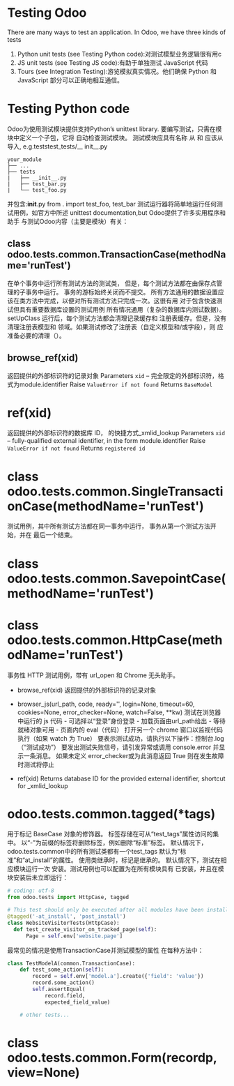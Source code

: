 # Testing Odoo

There are many ways to test an application. In Odoo, we have three kinds of tests

1. Python unit tests (see Testing Python code):对测试模型业务逻辑很有用c
2. JS unit tests (see Testing JS code):有助于单独测试 JavaScript 代码
3. Tours (see Integration Testing):游览模拟真实情况。他们确保 Python 和 JavaScript 部分可以正确地相互通信。

# Testing Python code

Odoo为使用测试模块提供支持Python’s unittest library.
要编写测试，只需在模块中定义一个子包，它将 自动检查测试模块。 测试模块应具有名称 从 和 应该从 导入, e.g.teststest_tests/__
init__.py

```
your_module
├── ...
├── tests
|   ├── __init__.py
|   ├── test_bar.py
|   └── test_foo.py
```

并包含:__init__.py
from . import test_foo, test_bar
测试运行器将简单地运行任何测试用例，如官方中所述 unittest documentation,but Odoo提供了许多实用程序和助手
与测试Odoo内容（主要是模块）有关：

## class odoo.tests.common.TransactionCase(methodName='runTest')

在单个事务中运行所有测试方法的测试类， 但是，每个测试方法都在由保存点管理的子事务中运行。 事务的游标始终关闭而不提交。
所有方法通用的数据设置应该在类方法中完成，以便对所有测试方法只完成一次。这很有用 对于包含快速测试但具有重要数据库设置的测试用例
所有情况通用（复杂的数据库内测试数据）。setUpClass
运行后，每个测试方法都会清理记录缓存和 注册表缓存。但是，没有清理注册表模型和 领域。如果测试修改了注册表（自定义模型和/或字段），则
应准备必要的清理（）。

## browse_ref(xid)

返回提供的外部标识符的记录对象
Parameters
`xid` – 完全限定的外部标识符，格式为module.identifier
Raise
`ValueError if not found`
Returns
`BaseModel`

# ref(xid)

返回提供的外部标识符的数据库 ID， 的快捷方式_xmlid_lookup
Parameters
`xid` – fully-qualified external identifier, in the form module.identifier
Raise
`ValueError if not found`
Returns
`registered id`

# class odoo.tests.common.SingleTransactionCase(methodName='runTest')

测试用例，其中所有测试方法都在同一事务中运行， 事务从第一个测试方法开始，并在 最后一个结束。

# class odoo.tests.common.SavepointCase(methodName='runTest')

# class odoo.tests.common.HttpCase(methodName='runTest')

事务性 HTTP 测试用例，带有 url_open 和 Chrome 无头助手。

- browse_ref(xid)
  返回提供的外部标识符的记录对象

- browser_js(url_path, code, ready='', login=None, timeout=60, cookies=None, error_checker=None, watch=False, **kw)
  测试在浏览器中运行的 js 代码 - 可选择以“登录”身份登录 - 加载页面由url_path给出 - 等待就绪对象可用 - 页面内的 eval（代码）
  打开另一个 chrome 窗口以监视代码执行（如果 watch 为 True）
  要表示测试成功，请执行以下操作：控制台.log（“测试成功”） 要发出测试失败信号，请引发异常或调用 console.error 并显示一条消息。
  如果未定义 error_checker或为此消息返回 True 则在发生故障时测试将停止
- ref(xid)
  Returns database ID for the provided external identifier, shortcut for _xmlid_lookup

# odoo.tests.common.tagged(*tags)

用于标记 BaseCase 对象的修饰器。
标签存储在可从“test_tags”属性访问的集中。
以“-”为前缀的标签将删除标签，例如删除“标准”标签。
默认情况下，odoo.tests.common中的所有测试类都有一个test_tags 默认为“标准”和“at_install”的属性。
使用类继承时，标记是继承的。
默认情况下，测试在相应模块运行一次 安装。测试用例也可以配置为在所有模块具有 已安装，并且在模块安装后未立即运行：

```python
# coding: utf-8
from odoo.tests import HttpCase, tagged

# This test should only be executed after all modules have been installed.
@tagged('-at_install', 'post_install')
class WebsiteVisitorTests(HttpCase):
  def test_create_visitor_on_tracked_page(self):
      Page = self.env['website.page']
```
最常见的情况是使用TransactionCase并测试模型的属性 在每种方法中：
```python
class TestModelA(common.TransactionCase):
    def test_some_action(self):
        record = self.env['model.a'].create({'field': 'value'})
        record.some_action()
        self.assertEqual(
            record.field,
            expected_field_value)

    # other tests...
```
# class odoo.tests.common.Form(recordp, view=None)
